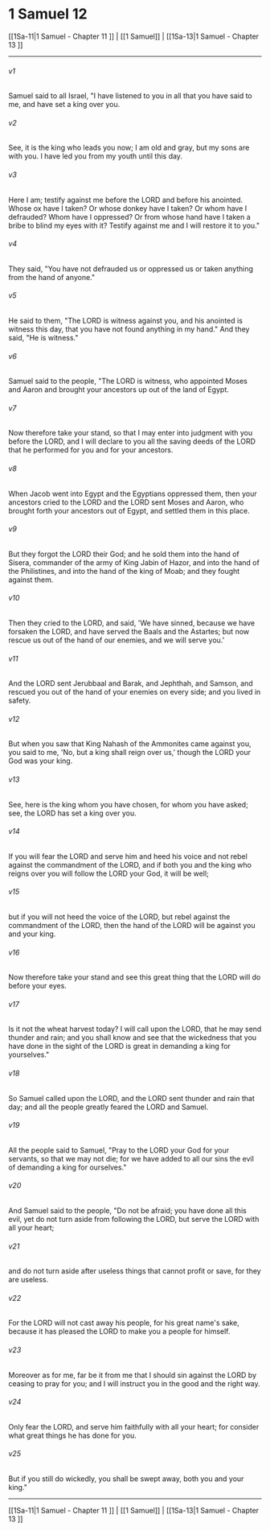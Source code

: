 # 1 Samuel 12

[[1Sa-11|1 Samuel - Chapter 11 ]] | [[1 Samuel]] | [[1Sa-13|1 Samuel - Chapter 13 ]]
***

###### v1
Samuel said to all Israel, "I have listened to you in all that you have said to me, and have set a king over you.
###### v2
See, it is the king who leads you now; I am old and gray, but my sons are with you. I have led you from my youth until this day.
###### v3
Here I am; testify against me before the LORD and before his anointed. Whose ox have I taken? Or whose donkey have I taken? Or whom have I defrauded? Whom have I oppressed? Or from whose hand have I taken a bribe to blind my eyes with it? Testify against me and I will restore it to you."
###### v4
They said, "You have not defrauded us or oppressed us or taken anything from the hand of anyone."
###### v5
He said to them, "The LORD is witness against you, and his anointed is witness this day, that you have not found anything in my hand." And they said, "He is witness."
###### v6
Samuel said to the people, "The LORD is witness, who appointed Moses and Aaron and brought your ancestors up out of the land of Egypt.
###### v7
Now therefore take your stand, so that I may enter into judgment with you before the LORD, and I will declare to you all the saving deeds of the LORD that he performed for you and for your ancestors.
###### v8
When Jacob went into Egypt and the Egyptians oppressed them, then your ancestors cried to the LORD and the LORD sent Moses and Aaron, who brought forth your ancestors out of Egypt, and settled them in this place.
###### v9
But they forgot the LORD their God; and he sold them into the hand of Sisera, commander of the army of King Jabin of Hazor, and into the hand of the Philistines, and into the hand of the king of Moab; and they fought against them.
###### v10
Then they cried to the LORD, and said, 'We have sinned, because we have forsaken the LORD, and have served the Baals and the Astartes; but now rescue us out of the hand of our enemies, and we will serve you.'
###### v11
And the LORD sent Jerubbaal and Barak, and Jephthah, and Samson, and rescued you out of the hand of your enemies on every side; and you lived in safety.
###### v12
But when you saw that King Nahash of the Ammonites came against you, you said to me, 'No, but a king shall reign over us,' though the LORD your God was your king.
###### v13
See, here is the king whom you have chosen, for whom you have asked; see, the LORD has set a king over you.
###### v14
If you will fear the LORD and serve him and heed his voice and not rebel against the commandment of the LORD, and if both you and the king who reigns over you will follow the LORD your God, it will be well;
###### v15
but if you will not heed the voice of the LORD, but rebel against the commandment of the LORD, then the hand of the LORD will be against you and your king.
###### v16
Now therefore take your stand and see this great thing that the LORD will do before your eyes.
###### v17
Is it not the wheat harvest today? I will call upon the LORD, that he may send thunder and rain; and you shall know and see that the wickedness that you have done in the sight of the LORD is great in demanding a king for yourselves."
###### v18
So Samuel called upon the LORD, and the LORD sent thunder and rain that day; and all the people greatly feared the LORD and Samuel.
###### v19
All the people said to Samuel, "Pray to the LORD your God for your servants, so that we may not die; for we have added to all our sins the evil of demanding a king for ourselves."
###### v20
And Samuel said to the people, "Do not be afraid; you have done all this evil, yet do not turn aside from following the LORD, but serve the LORD with all your heart;
###### v21
and do not turn aside after useless things that cannot profit or save, for they are useless.
###### v22
For the LORD will not cast away his people, for his great name's sake, because it has pleased the LORD to make you a people for himself.
###### v23
Moreover as for me, far be it from me that I should sin against the LORD by ceasing to pray for you; and I will instruct you in the good and the right way.
###### v24
Only fear the LORD, and serve him faithfully with all your heart; for consider what great things he has done for you.
###### v25
But if you still do wickedly, you shall be swept away, both you and your king."

***

[[1Sa-11|1 Samuel - Chapter 11 ]] | [[1 Samuel]] | [[1Sa-13|1 Samuel - Chapter 13 ]]
